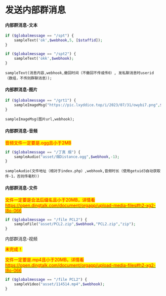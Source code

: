 # 发送内部群消息

#### 内部群消息-文本

```php
if ($globalmessage == "/spt") {
    sampleText('ok',$webhook,5, [$staffid]);
}
```

```php
if ($globalmessage == "/spt2") {
    sampleText('okk',$webhook);
}
```

```
sampleText(消息内容,webhook,撤回时间（不撤回不传或传0）, 发私聊消息时userid（数组，不传则群聊消息）);
```

#### 内部群消息-图片

```php
if ($globalmessage == "/grt1") {
    sampleImageMsg("https://pic.lxyddice.top/i/2023/07/31/owybi7.png",$webhook);
}
```

```
sampleImageMsg(图片url,webhook);
```

#### 内部群消息-音频

<mark style="color:red;">音频文件一定要是.ogg且小于2MB</mark>

```php
if ($globalmessage == "/丁真 烟") {
    sampleAudio("asset/烟Distance.ogg",$webhook,-1);
}
```

```
sampleAudio(文件地址（相对于index.php）,webhook,音频时长（使用getuid3自动获取传-1，否则传毫秒）)
```

#### 内部群消息-文件

<mark style="color:red;">文件一定要是合法后缀名且小于20MB，详情看</mark>[<mark style="color:red;">https://open.dingtalk.com/document/orgapp/upload-media-files#h2-xg2-l8o-066</mark>](https://open.dingtalk.com/document/orgapp/upload-media-files#h2-xg2-l8o-066)

```php
if ($globalmessage == "/file PCL2") {
    sampleFile("asset/PCL2.zip",$webhook,"PCL2.zip","zip");
}
```

内部群消息-视频

<mark style="color:red;">未完成！</mark>

<mark style="color:red;">文件一定要是.mp4且小于20MB，详情看</mark>[<mark style="color:red;">https://open.dingtalk.com/document/orgapp/upload-media-files#h2-xg2-l8o-066</mark>](https://open.dingtalk.com/document/orgapp/upload-media-files#h2-xg2-l8o-066)

```php
if ($globalmessage == "/file PCL2") {
    sampleVideo("asset/114514.mp4",$webhook);
}
```

